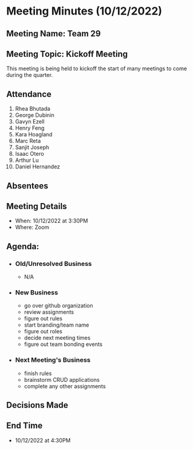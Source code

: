 # Meeting Minutes (10/12/2022)
## Meeting Name: Team 29
## Meeting Topic: Kickoff Meeting
This meeting is being held to kickoff the start of many meetings to come during the quarter.
## Attendance
1. Rhea Bhutada
2. George Dubinin
3. Gavyn Ezell
4. Henry Feng
5. Kara Hoagland
6. Marc Reta
7. Sanjit Joseph
8. Isaac Otero
9. Arthur Lu
10. Daniel Hernandez

## Absentees

## Meeting Details
- When: 10/12/2022 at 3:30PM
- Where: Zoom

## Agenda:
- ### Old/Unresolved Business
  - N/A
- ### New Business
  - go over github organization
  - review assignments
  - figure out rules
  - start branding/team name
  - figure out roles
  - decide next meeting times
  - figure out team bonding events
- ### Next Meeting's Business
  - finish rules
  - brainstorm CRUD applications
  - complete any other assignments

## Decisions Made

## End Time
- 10/12/2022 at 4:30PM



